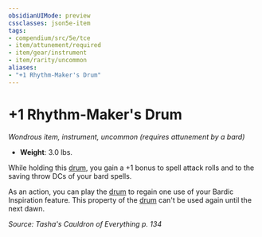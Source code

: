```yaml
---
obsidianUIMode: preview
cssclasses: json5e-item
tags:
- compendium/src/5e/tce
- item/attunement/required
- item/gear/instrument
- item/rarity/uncommon
aliases: 
- "+1 Rhythm-Maker's Drum"
---
```

# +1 Rhythm-Maker's Drum
*Wondrous item, instrument, uncommon (requires attunement by a bard)*  


- **Weight**: 3.0 lbs.

While holding this [drum](/3-Mechanics/CLI/items/drum-xphb.md), you gain a +1 bonus to spell attack rolls and to the saving throw DCs of your bard spells.

As an action, you can play the [drum](/3-Mechanics/CLI/items/drum-xphb.md) to regain one use of your Bardic Inspiration feature. This property of the [drum](/3-Mechanics/CLI/items/drum-xphb.md) can't be used again until the next dawn.

*Source: Tasha's Cauldron of Everything p. 134*